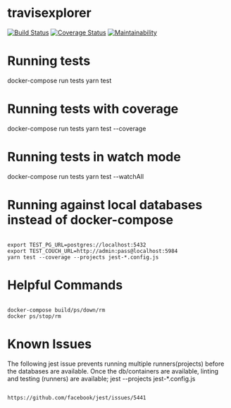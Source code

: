 # travisexplorer

[![Build Status](https://travis-ci.org/vimemo/travisexplorer.svg?branch=master)](https://travis-ci.org/vimemo/travisexplorer)
[![Coverage Status](https://coveralls.io/repos/github/vimemo/travisexplorer/badge.svg?branch=master)](https://coveralls.io/github/vimemo/travisexplorer?branch=master)
[![Maintainability](https://api.codeclimate.com/v1/badges/248eff6f527443854ec7/maintainability)](https://codeclimate.com/github/vimemo/travisexplorer/maintainability)

# Running tests

docker-compose run tests yarn test

# Running tests with coverage

docker-compose run tests yarn test --coverage

# Running tests in watch mode

docker-compose run tests yarn test --watchAll

# Running against local databases instead of docker-compose

```

export TEST_PG_URL=postgres://localhost:5432
export TEST_COUCH_URL=http://admin:pass@localhost:5984
yarn test --coverage --projects jest-*.config.js

```

# Helpful Commands

```

docker-compose build/ps/down/rm
docker ps/stop/rm

```

# Known Issues
The following jest issue prevents running multiple
runners(projects) before the databases are available.
Once the db/containers are available, linting and testing (runners) are available; jest --projects jest-*.config.js

```

https://github.com/facebook/jest/issues/5441

```
